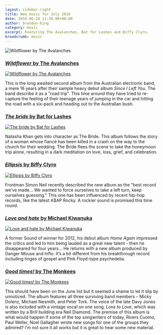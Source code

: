 ```yaml
---
layout: sidebar-right
title: New music for July 2016
date: 2016-06-28 11:20:00+00:00
author: brandon-king
category: music
excerpt: Featuring The Avalanches, Bat for Lashes and Biffy Clyro.
breadcrumb: music
---
```

![Wildflower by The Avalanches](/images/featured/featured-wildflower.jpg)

<section class="cf">

<h3><a href="https://suffolk.spydus.co.uk/cgi-bin/spydus.exe/ENQ/OPAC/BIBENQ/1640621?QRY=CAUBIB%3C%20IRN(64882310)&QRYTEXT=Avalanches"><cite>Wildflower</cite> by The Avalanches</a></h3>

<a href="https://suffolk.spydus.co.uk/cgi-bin/spydus.exe/ENQ/OPAC/BIBENQ/1640621?QRY=CAUBIB%3C%20IRN(64882310)&QRYTEXT=Avalanches"><img class="{% include /c/img-float-left.html %}" src="/images/article/wildflower.jpg" alt="Wildflower by The Avalanches" /></a>

<p class="mt0">This is the long awaited second album from the Australian electronic band, a mere 16 years after their sample heavy debut album <cite>Since I Left You</cite>. The band describe it as a "road trip". This time around they have tried to re-capture the feeling of their teenage years of jumping in the car and hitting the road with a six-pack and heading out to the Australian bush.</p>

</section>

<section class="cf">

<h3><a href="https://suffolk.spydus.co.uk/cgi-bin/spydus.exe/ENQ/OPAC/BIBENQ/1643427?QRY=CAUBIB%3C%20IRN(1806267)&QRYTEXT=Bat%20for%20Lashes"><cite>The bride</cite> by Bat for Lashes</a></h3>

<a href="https://suffolk.spydus.co.uk/cgi-bin/spydus.exe/ENQ/OPAC/BIBENQ/1643427?QRY=CAUBIB%3C%20IRN(1806267)&QRYTEXT=Bat%20for%20Lashes"><img class="{% include /c/img-float-left.html %}" src="/images/article/the-bride.jpg" alt="The bride by Bat for Lashes" /></a>

<p class="mt0">Natasha Khan gets into character as The Bride. This album follows the story of a woman whose fiancé has been killed in a crash on the way to the church for their wedding. The Bride flees the scene to take the honeymoon trip alone, resulting in a dark meditation on love, loss, grief, and celebration.</p>

</section>

<section class="cf">

<h3><a href="https://suffolk.spydus.co.uk/cgi-bin/spydus.exe/ENQ/OPAC/BIBENQ/1644247?QRY=CAUBIB%3C%20IRN(32640320)&QRYTEXT=Biffy%20Clyro%20(Musical%20group)"><cite>Ellipsis</cite> by Biffy Clyro</a></h3>

<a href="https://suffolk.spydus.co.uk/cgi-bin/spydus.exe/ENQ/OPAC/BIBENQ/1644247?QRY=CAUBIB%3C%20IRN(32640320)&QRYTEXT=Biffy%20Clyro%20(Musical%20group)"><img class="{% include /c/img-float-left.html %}" src="/images/article/ellipsis.jpg" alt="Ellipsis by Biffy Clyro" /></a>

<p class="mt0">Frontman Simon Neil recently described the new album as the "best record we’ve made... We wanted to force ourselves to take a left turn, keep ourselves guessing." This one has been influenced by recent hip-hop records, like the latest A$AP Rocky. A rockier sound is promised this time round.</p>

</section>

<section class="cf">

<h3><a href="https://suffolk.spydus.co.uk/cgi-bin/spydus.exe/ENQ/OPAC/BIBENQ/1646870?QRY=CAUBIB%3C%20IRN(5574985)&QRYTEXT=Kiwanuka%2C%20Michael"><cite>Love and hate</cite> by Michael Kiwanuka</a></h3>

<a href="https://suffolk.spydus.co.uk/cgi-bin/spydus.exe/ENQ/OPAC/BIBENQ/1646870?QRY=CAUBIB%3C%20IRN(5574985)&QRYTEXT=Kiwanuka%2C%20Michael"><img class="{% include /c/img-float-left.html %}" src="/images/article/love-and-hate.jpg" alt="Love and hate by Michael Kiwanuka" /></a>

<p class="mt0">A former Sound of winner for 2012, his debut album <cite>Home Again</cite> impressed the critics and led to him being lauded as a great new talent - then he disappeared for four years... He returns with a new album produced by Danger Mouse and Inflo. It’s a bit different from his breakthrough record including tinges of gospel and Pink Floyd-type psychedelia.</p>

</section>

<section class="cf">

<h3><a href="https://suffolk.spydus.co.uk/cgi-bin/spydus.exe/ENQ/OPAC/BIBENQ/2518195?QRY=CAUBIB%3C%20IRN(32291825)&QRYTEXT=Monkees%20(Musical%20group)"><cite>Good times!</cite> by The Monkees</a></h3>

<a href="https://suffolk.spydus.co.uk/cgi-bin/spydus.exe/ENQ/OPAC/BIBENQ/2518195?QRY=CAUBIB%3C%20IRN(32291825)&QRYTEXT=Monkees%20(Musical%20group)"><img class="{% include /c/img-float-left.html %}" src="/images/article/good-times.jpg" alt="Good times! by The Monkees" /></a>

<p class="mt0">This should have been on the June list but it seemed a shame to let it slip by unnoticed. The album features all three surviving band members – Micky Dolenz, Michael Nesmith, and Peter Tork. The voice of the late Davy Jones is also included with a vintage vocal on one song, <cite>Love to Love</cite>, which was written by a Brill building era Neil Diamond. The premise of this album is what would happen if some of the top songwriters of today, Rivers Cuomo, Paul Weller, Noel Gallagher wrote new songs for one of the groups they admired? I’m not sure it all works but it is great to hear some new material.</p>

</section>
